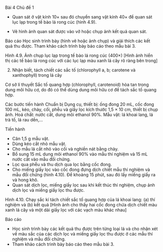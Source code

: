Bài 4 Chủ đề 1

- Quan sát ở vật kính 10× sau đó chuyển sang vật kính 40× để quan sát lục lạp trong tế bào lá rong cúc (hình 4.9).

- Vẽ hình ảnh quan sát được vào vở hoặc chụp ảnh kết quả quan sát.

Báo cáo
Học sinh trình bày (hình vẽ hoặc ảnh chụp) và giải thích các kết quả thu được. Tham khảo cách trình bày báo cáo theo mẫu bài 3.

Hình 4.9. Ảnh chụp lục lạp trong tế bào lá rong cúc (400×)
[Hình ảnh hiển thị các tế bào lá rong cúc với các lục lạp màu xanh lá cây rõ ràng bên trong]

2. Nhận biết, tách chiết các sắc tố (chlorophyll a, b; carotene và xanthophyll) trong lá cây

Cơ sở lí thuyết
Sắc tố quang hợp (chlorophyll, carotenoid) hòa tan trong dung môi hữu cơ, do đó có thể dùng dung môi hữu cơ để tách sắc tố quang hợp.

Các bước tiến hành
Chuẩn bị
Dụng cụ, thiết bị: ống đong 20 mL, cốc đong 100 mL, kéo, chày, cối, phễu và giấy lọc kích thước 1,5 × 10 cm, thiết bị chụp ảnh.
Hoá chất: nước cất, dung môi ethanol 90%.
Mẫu vật: lá khoai lang, lá trà tố, lá rau dền,...

Tiến hành
- Cân 1,5 g mẫu vật.
- Dùng kéo cắt nhỏ mẫu vật.
- Cho mẫu lá cắt nhỏ vào cối và nghiền nát bằng chày.
- Bổ sung 15 mL dung môi ethanol 90% vào mẫu thí nghiệm và 15 mL nước cất vào mẫu đối chứng.
- Lọc qua phễu và thu dịch qua lọc bằng cốc đong.
- Cho miếng giấy lọc vào cốc đong đựng dịch chiết mẫu thí nghiệm và mẫu đối chứng (hình 4.10). Để khoảng 15 phút, sau đó lấy miếng giấy ra và hong khô.
- Quan sát dịch lọc, miếng giấy lọc sau khi kết thúc thí nghiệm, chụp ảnh dịch lọc và miếng giấy lọc thu được.

Hình 4.10.
Chạy sắc kí tách chiết sắc tố quang hợp của lá khoai lang: (a) thí nghiệm và (b) kết quả
[Hình ảnh cho thấy hai cốc đong chứa dịch chiết màu xanh lá cây và một dải giấy lọc với các vạch màu khác nhau]

Báo cáo
- Học sinh trình bày các kết quả thu được trên từng loại lá và cho nhận xét về màu sắc của các dịch lọc và miếng giấy lọc thu được ở các mẫu thí nghiệm và mẫu đối chứng.
- Tham khảo cách trình bày báo cáo theo mẫu bài 3.